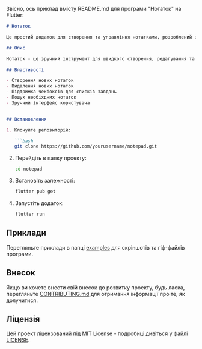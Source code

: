 Звісно, ось приклад вмісту README.md для програми "Нотаток" на Flutter:

```markdown
# Нотаток

Це простий додаток для створення та управління нотатками, розроблений за допомогою Flutter.

## Опис

Нотаток - це зручний інструмент для швидкого створення, редагування та видалення нотаток. Додаток дозволяє легко організувати ваші думки та ідеї.

## Властивості

- Створення нових нотаток
- Видалення нових нотаток
- Підтримка чекбоксів для списків завдань
- Пошук необіхдних нотаток
- Зручний інтерфейс користувача


## Встановлення

1. Клонуйте репозиторій:

   ```bash
   git clone https://github.com/yourusername/notepad.git
   ```

2. Перейдіть в папку проекту:

   ```bash
   cd notepad
   ```

3. Встановіть залежності:

   ```bash
   flutter pub get
   ```

4. Запустіть додаток:

   ```bash
   flutter run
   ```

## Приклади

Перегляньте приклади в папці [examples](examples/) для скріншотів та гіф-файлів програми.

## Внесок

Якщо ви хочете внести свій внесок до розвитку проекту, будь ласка, перегляньте [CONTRIBUTING.md](CONTRIBUTING.md) для отримання інформації про те, як долучитися.

## Ліцензія

Цей проект ліцензований під MIT License - подробиці дивіться у файлі [LICENSE](LICENSE).
```
